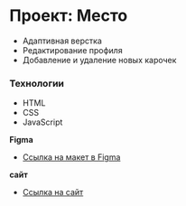# Проект: Место

 * Адаптивная верстка
 * Редактирование профиля
 * Добавление и удаление новых карочек

### Технологии

* HTML
* CSS
* JavaScript

**Figma**

* [Ссылка на макет в Figma](https://www.figma.com/file/2cn9N9jSkmxD84oJik7xL7/JavaScript.-Sprint-4?node-id=0%3A1)

**сайт**

* [Ссылка на сайт](https://a-lektor.github.io/mesto/)
